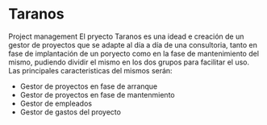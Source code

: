 # Taranos
Project management 
El pryecto Taranos es una idead e creación de un gestor de proyectos que se adapte al día a día de una consultoria,
tanto en fase de implantación de un poryecto como en la fase de mantenimiento del mismo, pudiendo dividir el mismo
en los dos grupos para facilitar el uso. 
Las principales caracteristicas del mismos serán:
 - Gestor de proyectos en fase de arranque
 - Gestor de proyectos en fase de mantenmiento
 - Gestor de empleados
 - Gestor de gastos del proyecto
